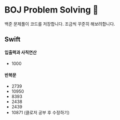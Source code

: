 # BOJ Problem Solving 🚀
 백준 문제풀이 코드를 저장합니다. 조금씩 꾸준히 해보려합니다.


## Swift
#### 입출력과 사칙연산
- 1000
#### 반복문
- 2739
- 10950
- 8393
- 2438
- 2439
- 10871 (클로저 공부 후 수정하기)

